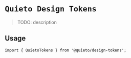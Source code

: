 # `Quieto Design Tokens`

> TODO: description

## Usage

```
import { QuietoTokens } from '@quieto/design-tokens';
```
